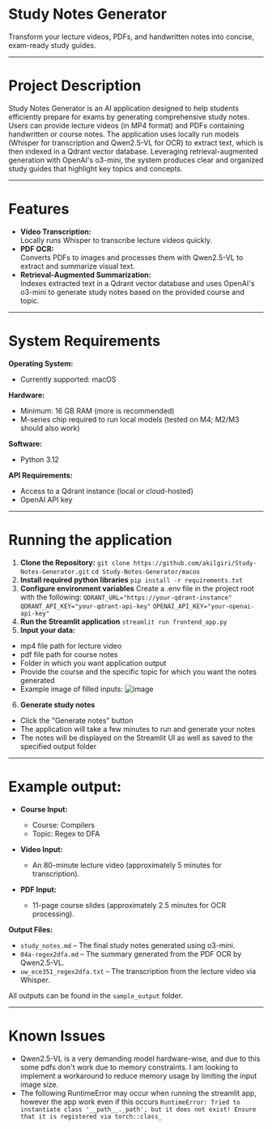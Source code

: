 # Study Notes Generator
Transform your lecture videos, PDFs, and handwritten notes into concise, exam-ready study guides.

---
# Project Description
Study Notes Generator is an AI application designed to help students efficiently prepare for exams by generating comprehensive study notes. Users can provide lecture videos (in MP4 format) and PDFs containing handwritten or course notes. The application uses locally run models (Whisper for transcription and Qwen2.5-VL for OCR) to extract text, which is then indexed in a Qdrant vector database. Leveraging retrieval-augmented generation with OpenAI's o3-mini, the system produces clear and organized study guides that highlight key topics and concepts.

---
# Features
- **Video Transcription:**  
  Locally runs Whisper to transcribe lecture videos quickly.
- **PDF OCR:**  
  Converts PDFs to images and processes them with Qwen2.5-VL to extract and summarize visual text.
- **Retrieval-Augmented Summarization:**  
  Indexes extracted text in a Qdrant vector database and uses OpenAI's o3-mini to generate study notes based on the provided course and topic.

---
# System Requirements
**Operating System:**  
- Currently supported: macOS

**Hardware:**  
- Minimum: 16 GB RAM (more is recommended)  
- M-series chip required to run local models (tested on M4; M2/M3 should also work)

**Software:**  
- Python 3.12

**API Requirements:**  
- Access to a Qdrant instance (local or cloud-hosted)  
- OpenAI API key

---
# Running the application
1. **Clone the Repository:**
```git clone https://github.com/akilgiri/Study-Notes-Generator.git```
```cd Study-Notes-Generator/macos```
2. **Install required python libraries**
```pip install -r requirements.txt```
3. **Configure environment variables**
Create a .env file in the project root with the following:
```QDRANT_URL="https://your-qdrant-instance"```
```QDRANT_API_KEY="your-qdrant-api-key"```
```OPENAI_API_KEY="your-openai-api-key"```
4. **Run the Streamlit application**
```streamlit run frontend_app.py```
5. **Input your data:**
- mp4 file path for lecture video
- pdf file path for course notes
- Folder in which you want application output
- Provide the course and the specific topic for which you want the notes generated
- Example image of filled inputs:
![image](https://github.com/user-attachments/assets/4c9c5057-54e1-420a-950b-1ed41ef4a7ce)
6. **Generate study notes**
- Click the "Generate notes" button
- The application will take a few minutes to run and generate your notes
- The notes will be displayed on the Streamlit UI as well as saved to the specified output folder


---
# Example output:
- **Course Input:**  
  - Course: Compilers  
  - Topic: Regex to DFA

- **Video Input:**  
  - An 80-minute lecture video (approximately 5 minutes for transcription).

- **PDF Input:**  
  - 11-page course slides (approximately 2.5 minutes for OCR processing).

**Output Files:**
- ```study_notes.md``` – The final study notes generated using o3-mini.
- ```04a-regex2dfa.md``` – The summary generated from the PDF OCR by Qwen2.5-VL.
- ```uw_ece351_regex2dfa.txt``` – The transcription from the lecture video via Whisper.

All outputs can be found in the ```sample_output``` folder.

---
# Known Issues
- Qwen2.5-VL is a very demanding model hardware-wise, and due to this some pdfs don't work due to memory constraints. I am looking to implement a workaround to reduce memory usage by limiting the input image size.
- The following RuntimeError may occur when running the streamlit app, however the app work even if this occurs
 ```RuntimeError: Tried to instantiate class '__path__._path', but it does not exist! Ensure that it is registered via torch::class_```

